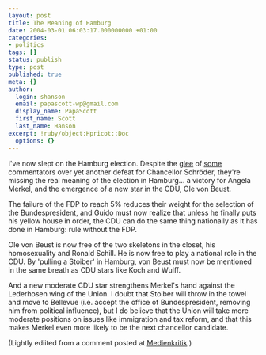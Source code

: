 ```yaml
---
layout: post
title: The Meaning of Hamburg
date: 2004-03-01 06:03:17.000000000 +01:00
categories:
- politics
tags: []
status: publish
type: post
published: true
meta: {}
author:
  login: shanson
  email: papascott-wp@gmail.com
  display_name: PapaScott
  first_name: Scott
  last_name: Hanson
excerpt: !ruby/object:Hpricot::Doc
  options: {}
---
```

<p>I've now slept on the Hamburg election. Despite the <a title="Davids Medienkritik: German Socialists Suffer Crushing Election Loss in Hamburg" href="http://medienkritik.typepad.com/blog/2004/02/german_socialis.html">glee</a> of <a title="Instapundit.com:" href="http://www.instapundit.com/archives/014406.php">some</a> commentators over yet another defeat for Chancellor Schröder, they're missing the real meaning of the election in Hamburg... a victory for Angela Merkel, and the emergence of a new star in the CDU, Ole von Beust.</p>
<p>The failure of the FDP to reach 5% reduces their weight for the selection of the Bundespresident, and Guido must now realize that unless he finally puts his yellow house in order, the CDU can do the same thing nationally as it has done in Hamburg: rule without the FDP.</p>
<p>Ole von Beust is now free of the two skeletons in the closet, his homosexuality and Ronald Schill. He is now free to play a national role in the CDU. By 'pulling a Stoiber' in Hamburg, von Beust must now be mentioned in the same breath as CDU stars like Koch and Wulff.</p>
<p>And a new moderate CDU star strengthens Merkel's hand against the Lederhosen wing of the Union. I doubt that Stoiber will throw in the towel and move to Bellevue (i.e. accept the office of Bundespresident, removing him from political influence), but I do believe that the Union will take more moderate positions on issues like immigration and tax reform, and that this makes Merkel even more likely to be the next chancellor candidate.</p>
<p>(Lightly ediited from a comment posted at <a title="Davids Medienkritik: German Socialists Suffer Crushing Election Loss in Hamburg" href="http://medienkritik.typepad.com/blog/2004/02/german_socialis.html">Medienkritik</a>.)</p>
